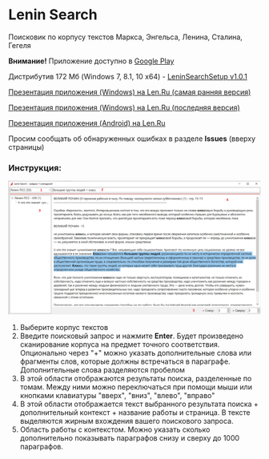 # Lenin Search
Поисковик по корпусу текстов Маркса, Энгельса, Ленина, Сталина, Гегеля

**Внимание!** Приложение доступно в [Google Play](https://play.google.com/store/apps/details?id=dikt_prole.leninsearch) 

Дистрибутив 172 Мб (Windows 7, 8.1, 10 x64) - [LeninSearchSetup v1.0.1](https://github.com/dikt-prole/lenin-search/releases/download/1.0.1/LeninSearchSetup.msi)

[Презентация приложения (Windows) на Len.Ru (самая ранняя версия)](https://youtu.be/eXpYrFGss3g)

[Презентация приложения (Windows) на Len.Ru (последняя версия)](https://youtu.be/vBMvmopJusY)

[Презентация приложения (Android) на Len.Ru](https://www.youtube.com/watch?v=FdG1vtNNu8E)

Просим сообщать об обнаруженных ошибках в разделе **Issues** (вверху страницы)

### Инструкция:
![Инструкция](instruction.png)

1. Выберите корпус текстов
2. Введите поисковый запрос и нажмите **Enter**. Будет произведено сканирование корпуса на предмет точного соответствия. Опционально через "+" можно указать дополнительные слова или фрагменты слов, которые должны встречаться в параграфе. Дополнительные слова разделяются пробелом
3. В этой области отображаются результаты поиска, разделенные по томам. Между ними можно переключаться при помощи мыши или кнопками клавиатуры "вверх", "вниз", "влево", "вправо"
4. В этой области отображается текст выбранного результата поиска + дополнительный контекст + название работы и страница. В тексте выделяются жирным вхождения вашего поискового запроса.
5. Область работы с контекстом. Можно указать сколько дополнительно показывать параграфов снизу и сверху до 1000 параграфов.

